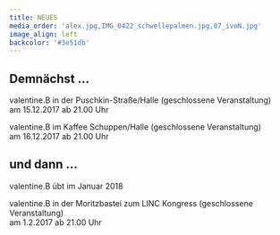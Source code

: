 ```yaml
---
title: NEUES
media_order: 'alex.jpg,IMG_0422_schwellepalmen.jpg,07_ivoN.jpg'
image_align: left
backcolor: '#3e51db'
---
```


## **Demnächst …**
valentine.B in der Puschkin-Straße/Halle (geschlossene Veranstaltung)<br>am 15.12.2017 ab 21.00 Uhr

valentine.B im Kaffee Schuppen/Halle (geschlossene Veranstaltung)<br>am 16.12.2017 ab 21.00 Uhr

## **und dann …**
valentine.B übt im Januar 2018

valentine.B in der Moritzbastei zum LINC Kongress (geschlossene Veranstaltung)<br>am 1.2.2017 ab 21.00 Uhr